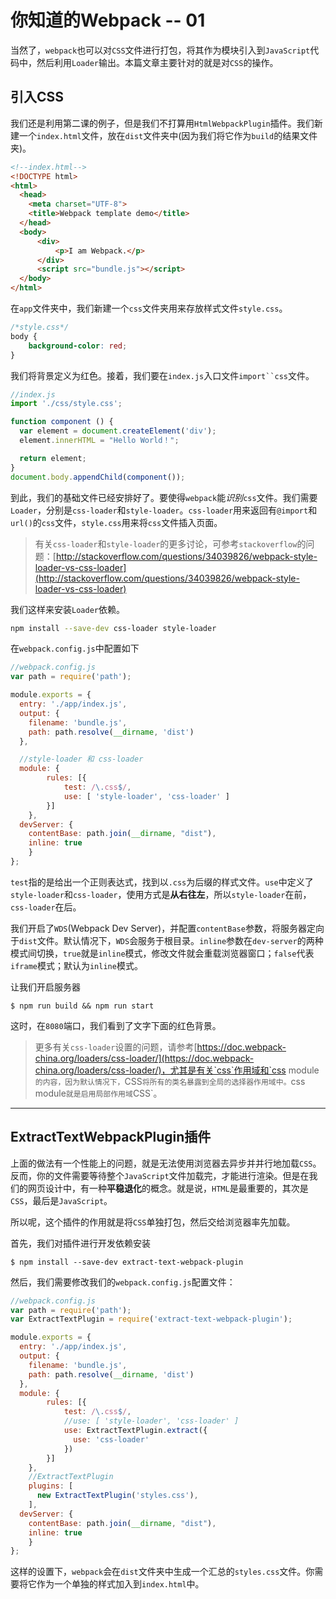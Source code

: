 # 你知道的Webpack -- 01

当然了，`webpack`也可以对`CSS`文件进行打包，将其作为模块引入到`JavaScript`代码中，然后利用`Loader`输出。本篇文章主要针对的就是对`CSS`的操作。


## 引入CSS

我们还是利用第二课的例子，但是我们不打算用`HtmlWebpackPlugin`插件。我们新建一个`index.html`文件，放在`dist`文件夹中(因为我们将它作为`build`的结果文件夹)。

```html
<!--index.html-->
<!DOCTYPE html>
<html>
  <head>
    <meta charset="UTF-8">
    <title>Webpack template demo</title>
  </head>
  <body>
      <div>
          <p>I am Webpack.</p>
      </div>
      <script src="bundle.js"></script>
  </body>
</html>
```

在`app`文件夹中，我们新建一个`css`文件夹用来存放样式文件`style.css`。

```css
/*style.css*/
body {
    background-color: red;
}
```

我们将背景定义为红色。接着，我们要在`index.js`入口文件`import``css`文件。

```js
//index.js
import './css/style.css';

function component () {
  var element = document.createElement('div');
  element.innerHTML = "Hello World！";

  return element;
}
document.body.appendChild(component());
```

到此，我们的基础文件已经安排好了。要使得`webpack`能*识别*`css`文件。我们需要`Loader`，分别是`css-loader`和`style-loader`。`css-loader`用来返回有`@import`和`url()`的`css`文件，`style.css`用来将`css`文件插入页面。

> 有关`css-loader`和`style-loader`的更多讨论，可参考`stackoverflow`的问题：[http://stackoverflow.com/questions/34039826/webpack-style-loader-vs-css-loader](http://stackoverflow.com/questions/34039826/webpack-style-loader-vs-css-loader)

我们这样来安装`Loader`依赖。

```bash
npm install --save-dev css-loader style-loader
```

在`webpack.config.js`中配置如下

```js
//webpack.config.js
var path = require('path');

module.exports = {
  entry: './app/index.js',
  output: {
    filename: 'bundle.js',
    path: path.resolve(__dirname, 'dist')
  },

  //style-loader 和 css-loader
  module: {
        rules: [{
            test: /\.css$/,
            use: [ 'style-loader', 'css-loader' ]
        }]
    },
  devServer: {
    contentBase: path.join(__dirname, "dist"),
    inline: true
    }
};
```

`test`指的是给出一个正则表达式，找到以`.css`为后缀的样式文件。`use`中定义了`style-loader`和`css-loader`，使用方式是**从右往左**，所以`style-loader`在前，`css-loader`在后。

我们开启了`WDS`(Webpack Dev Server)，并配置`contentBase`参数，将服务器定向于`dist`文件。默认情况下，`WDS`会服务于根目录。`inline`参数在`dev-server`的两种模式间切换，`true`就是`inline`模式，修改文件就会重载浏览器窗口；`false`代表`iframe`模式；默认为`inline`模式。

让我们开启服务器

```shell
$ npm run build && npm run start
```

这时，在`8080`端口，我们看到了文字下面的红色背景。

> 更多有关`css-loader`设置的问题，请参考[https://doc.webpack-china.org/loaders/css-loader/](https://doc.webpack-china.org/loaders/css-loader/)，尤其是有关`css`作用域和`css module`的内容，因为默认情况下，`CSS`将所有的类名暴露到全局的选择器作用域中。`css module`就是启用局部作用域`CSS`。

---

## ExtractTextWebpackPlugin插件

上面的做法有一个性能上的问题，就是无法使用浏览器去异步并并行地加载`CSS`。反而，你的文件需要等待整个`JavaScript`文件加载完，才能进行渲染。但是在我们的网页设计中，有一种**平稳退化**的概念。就是说，`HTML`是最重要的，其次是`CSS`，最后是`JavaScript`。

所以呢，这个插件的作用就是将`CSS`单独打包，然后交给浏览器率先加载。

首先，我们对插件进行开发依赖安装

```shell
$ npm install --save-dev extract-text-webpack-plugin
```

然后，我们需要修改我们的`webpack.config.js`配置文件：

```js
//webpack.config.js
var path = require('path');
var ExtractTextPlugin = require('extract-text-webpack-plugin');

module.exports = {
  entry: './app/index.js',
  output: {
    filename: 'bundle.js',
    path: path.resolve(__dirname, 'dist')
  },
  module: {
        rules: [{
            test: /\.css$/,
            //use: [ 'style-loader', 'css-loader' ]
            use: ExtractTextPlugin.extract({
              use: 'css-loader'
            })
        }]
    },
    //ExtractTextPlugin
    plugins: [
      new ExtractTextPlugin('styles.css'),
    ],
  devServer: {
    contentBase: path.join(__dirname, "dist"),
    inline: true
    }
};
```

这样的设置下，`webpack`会在`dist`文件夹中生成一个汇总的`styles.css`文件。你需要将它作为一个单独的样式加入到`index.html`中。